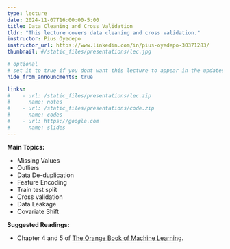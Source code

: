 ```yaml
---
type: lecture
date: 2024-11-07T16:00:00-5:00
title: Data Cleaning and Cross Validation
tldr: "This lecture covers data cleaning and cross validation."
instructor: Pius Oyedepo
instructor_url: https://www.linkedin.com/in/pius-oyedepo-30371283/
thumbnail: #/static_files/presentations/lec.jpg

# optional
# set it to true if you dont want this lecture to appear in the updates section
hide_from_announcments: true

links: 
#    - url: /static_files/presentations/lec.zip
#      name: notes
#    - url: /static_files/presentations/code.zip
#      name: codes
#    - url: https://google.com
#      name: slides
---
```

**Main Topics:**
- Missing Values
- Outliers
- Data De-duplication
- Feature Encoding
- Train test split
- Cross validation
- Data Leakage
- Covariate Shift

**Suggested Readings:**
- Chapter 4 and 5 of [The Orange Book of Machine Learning](https://leanpub.com/TOBoML).